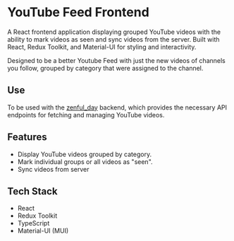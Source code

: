 # YouTube Feed Frontend

A React frontend application displaying grouped YouTube videos with the ability to mark videos as seen and sync videos from the server. Built with React, Redux Toolkit, and Material-UI for styling and interactivity.

Designed to be a better Youtube Feed with just the new videos of channels you follow, grouped by category that were assigned to the channel.

## Use

To be used with the [zenful_day](https://github.com/chickiexd/zenful_day) backend, which provides the necessary API endpoints for fetching and managing YouTube videos.

## Features

- Display YouTube videos grouped by category.
- Mark individual groups or all videos as "seen".
- Sync videos from server 

## Tech Stack

- React
- Redux Toolkit
- TypeScript
- Material-UI (MUI)

